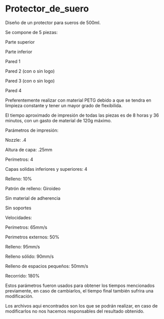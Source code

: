 # Protector_de_suero

Diseño de un protector para sueros de 500ml.


Se compone de 5 piezas:

Parte superior

Parte inferior

Pared 1

Pared 2 (con o sin logo)

Pared 3 (con o sin logo)

Pared 4


Preferentemente realizar con material PETG debido a que se tendra en limpieza constante y tener un mayor grado de flexibilida.

El tiempo aproximado de impresión de todas las piezas es de 8 horas y 36 minutos, con un gasto de material de 120g máximo.


Parámetros de impresión:

Nozzle: .4

Altura de capa: .25mm

Perímetros: 4

Capas solidas inferiores y superiores: 4

Relleno: 10%

Patrón de relleno: Giroideo

Sin material de adherencia

Sin soportes


Velocidades:

Perímetros: 65mm/s

Perimetros externos: 50%

Relleno: 95mm/s

Relleno sólido: 90mm/s

Relleno de espacios pequeños: 50mm/s

Recorrido: 180%


Estos parámetros fueron usados para obtener los tiempos mencionados previamente, en caso de cambiarlos, el tiempo final también sufrira una modificación.

Los archivos aqui encontrados son los que se podrán realizar, en caso de modificarlos no nos hacemos responsables del resultado obtenido.
